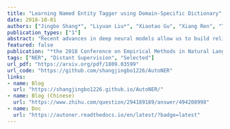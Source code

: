 ```yaml
---
title: "Learning Named Entity Tagger using Domain-Specific Dictionary"
date: 2018-10-01
authors: ["Jingbo Shang*", "Liyuan Liu*", "Xiaotao Gu", "Xiang Ren", "Teng Ren", "Jiawei Han"]
publication_types: ["1"]
abstract: "Recent advances in deep neural models allow us to build reliable named entity recognition (NER) systems without handcrafting features. However, such methods require large amounts of manually-labeled training data. There have been efforts on replacing human annotations with distant supervision (in conjunction with external dictionaries), but the generated noisy labels pose significant challenges on learning effective neural models. Here we propose two neural models to suit noisy distant supervision from the dictionary. First, under the traditional sequence labeling framework, we propose a revised fuzzy CRF layer to handle tokens with multiple possible labels. After identifying the nature of noisy labels in distant supervision, we go beyond the traditional framework and propose a novel, more effective neural model AutoNER with a new Tie or Break scheme. In addition, we discuss how to refine distant supervision for better NER performance. Extensive experiments on three benchmark datasets demonstrate that AutoNER achieves the best performance when only using dictionaries with no additional human effort, and delivers competitive results with state-of-the-art supervised benchmarks."
featured: false
publication: "*the 2018 Conference on Empirical Methods in Natural Language Processing (EMNLP 2018)*"
tags: ["NER", "Distant Supervision", "Selected"]
url_pdf: "https://arxiv.org/pdf/1809.03599"
url_code: "https://github.com/shangjingbo1226/AutoNER"
links:
- name: Blog
  url: "https://shangjingbo1226.github.io/AutoNER/"
- name: Blog (Chinese)
  url: "https://www.zhihu.com/question/294189189/answer/494208998"
- name: Doc
  url: "https://autoner.readthedocs.io/en/latest/?badge=latest"
---
```


